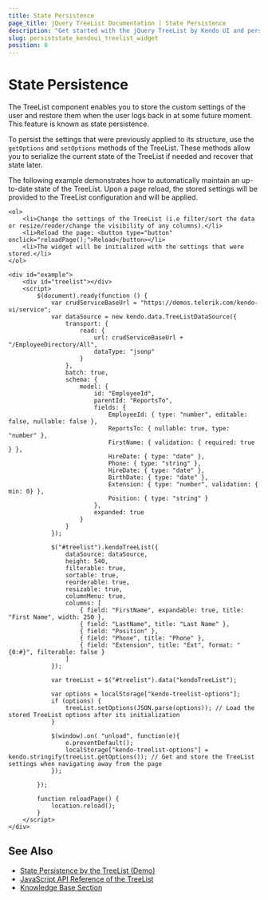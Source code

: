 ```yaml
---
title: State Persistence
page_title: jQuery TreeList Documentation | State Persistence
description: "Get started with the jQuery TreeList by Kendo UI and persist the state of the widget."
slug: persiststate_kendoui_treelist_widget
position: 8
---
```


# State Persistence

The TreeList component enables you to store the custom settings of the user and restore them when the user logs back in at some future moment. This feature is known as state persistence.

To persist the settings that were previously applied to its structure, use the `getOptions` and `setOptions` methods of the TreeList. These methods allow you to serialize the current state of the TreeList if needed and recover that state later. 

The following example demonstrates how to automatically maintain an up-to-date state of the TreeList. Upon a page reload, the stored settings will be provided to the TreeList configuration and will be applied.

```dojo
<ol>
    <li>Change the settings of the TreeList (i.e filter/sort the data or resize/reoder/change the visibility of any columns).</li>
    <li>Reload the page: <button type="button" onclick="reloadPage();">Reload</button></li>
    <li>The widget will be initialized with the settings that were stored.</li>
</ol>
  
<div id="example">
    <div id="treelist"></div>
    <script>
        $(document).ready(function () {
            var crudServiceBaseUrl = "https://demos.telerik.com/kendo-ui/service";
            var dataSource = new kendo.data.TreeListDataSource({
                transport: {
                    read: {
                        url: crudServiceBaseUrl + "/EmployeeDirectory/All",
                        dataType: "jsonp"
                    }
                },
                batch: true,
                schema: {
                    model: {
                        id: "EmployeeId",
                        parentId: "ReportsTo",
                        fields: {
                            EmployeeId: { type: "number", editable: false, nullable: false },
                            ReportsTo: { nullable: true, type: "number" },
                            FirstName: { validation: { required: true } },
                            HireDate: { type: "date" },
                            Phone: { type: "string" },
                            HireDate: { type: "date" },
                            BirthDate: { type: "date" },
                            Extension: { type: "number", validation: { min: 0} },
                            Position: { type: "string" }
                        },
                        expanded: true
                    }
                }
            });

            $("#treelist").kendoTreeList({
                dataSource: dataSource,
                height: 540,
                filterable: true,
                sortable: true,
                reorderable: true,
                resizable: true,
                columnMenu: true,
                columns: [
                    { field: "FirstName", expandable: true, title: "First Name", width: 250 },
                    { field: "LastName", title: "Last Name" },
                    { field: "Position" },
                    { field: "Phone", title: "Phone" },
                    { field: "Extension", title: "Ext", format: "{0:#}", filterable: false }
                ]
            });
                  
            var treeList = $("#treelist").data("kendoTreeList");
        
            var options = localStorage["kendo-treelist-options"];
            if (options) {
                treeList.setOptions(JSON.parse(options)); // Load the stored TreeList options after its initialization
            }
        
            $(window).on( "unload", function(e){
                e.preventDefault();
                localStorage["kendo-treelist-options"] = kendo.stringify(treeList.getOptions()); // Get and store the TreeList settings when navigating away from the page
            });
                 
        });
      
        function reloadPage() {
            location.reload();
        }
    </script>
</div>
```

## See Also

* [State Persistence by the TreeList (Demo)](https://demos.telerik.com/kendo-ui/treelist/persist-state)
* [JavaScript API Reference of the TreeList](/api/javascript/ui/treelist)
* [Knowledge Base Section](/knowledge-base)
